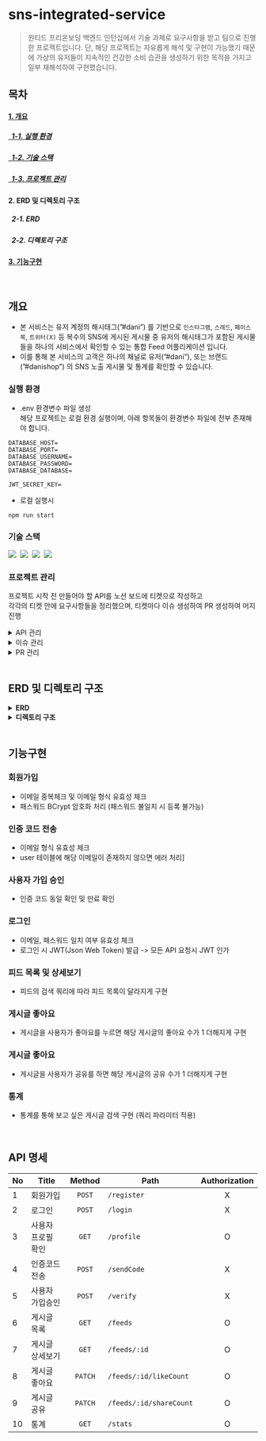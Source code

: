 # sns-integrated-service
> 원티드 프리온보딩 백엔드 인턴십에서 기술 과제로 요구사항을 받고 팀으로 진행한 프로젝트입니다. 단, 해당 프로젝트는 자유롭게 해석 및 구현이 가능했기 때문에 가상의 유저들이 지속적인 건강한 소비 습관을 생성하기 위한 목적을 가지고 일부 재해석하여 구현했습니다.

## 목차
#### [1. 개요](#개요)
##### [&nbsp;&nbsp;1-1. 실행 환경](#실행-환경)
##### [&nbsp;&nbsp;1-2. 기술 스택](#기술-스택)
##### [&nbsp;&nbsp;1-3. 프로젝트 관리](#프로젝트-관리)
#### 2. ERD 및 디렉토리 구조
##### &nbsp;&nbsp;2-1. ERD
##### &nbsp;&nbsp;2-2. 디렉토리 구조
#### [3. 기능구현](#기능구현)
</br>

## 개요
- 본 서비스는 유저 계정의 해시태그(”#dani”) 를 기반으로 `인스타그램`, `스레드`, `페이스북`, `트위터(X)` 등 복수의 SNS에 게시된 게시물 중 유저의 해시태그가 포함된 게시물들을 하나의 서비스에서 확인할 수 있는 통합 Feed 어플리케이션 입니다.
- 이를 통해 본 서비스의 고객은 하나의 채널로 유저(”#dani”), 또는 브랜드(”#danishop”) 의 SNS 노출 게시물 및 통계를 확인할 수 있습니다.

### 실행 환경
* .env 환경변수 파일 생성</br>
해당 프로젝트는 로컬 환경 실행이며, 아래 항목들이 환경변수 파일에 전부 존재해야 합니다.
```
DATABASE_HOST=
DATABASE_PORT=
DATABASE_USERNAME=
DATABASE_PASSWORD=
DATABASE_DATABASE=

JWT_SECRET_KEY=
```
* 로컬 실행시
```
npm run start
```

### 기술 스택
<img src="https://img.shields.io/badge/TypeScript-version 5-3178C6">&nbsp;
<img src="https://img.shields.io/badge/Nest.js-version 10-E0234E">&nbsp;
<img src="https://img.shields.io/badge/TypeORM-version 0.3-fcad03">&nbsp;
<img src="https://img.shields.io/badge/MySQL-version 8-00758F">&nbsp;

### 프로젝트 관리
프로젝트 시작 전 만들어야 할 API를 노션 보드에 티켓으로 작성하고</br> 
각각의 티켓 안에 요구사항들을 정리했으며, 티켓마다 이슈 생성하여 PR 생성하여 머지 진행
<details>
<summary>API 관리</summary>
<div markdown="1">
<img src="https://github.com/user-attachments/assets/f28b80c7-5e7a-4487-88c7-b3dfb1cded74">
</div>
</details>

<details>
<summary>이슈 관리</summary>
<div markdown="1">
<img src="https://github.com/user-attachments/assets/abc601da-aeee-48e4-ba63-b87977804cdd">
</div>
</details>

<details>
<summary>PR 관리</summary>
<div markdown="1">
<img src="https://github.com/user-attachments/assets/4f253223-e7ec-4143-a18e-d42a49eb00bb">
</div>
</details>

</br>

## ERD 및 디렉토리 구조

<details>
<summary><strong>ERD</strong></summary>
<div markdown="1">
 
<img src="https://github.com/user-attachments/assets/fa851c6c-bc09-482c-9e62-ca1a0957d1d6">
</div>
</details>

<details>
<summary><strong>디렉토리 구조</strong></summary>
<div markdown="1">
 
```bash
.
├── README.md
├── directory_structure.txt
├── docs
│   └── pull_request_template.md
├── nest-cli.json
├── package-lock.json
├── package.json
├── src
│   ├── app.controller.ts
│   ├── app.module.ts
│   ├── app.service.ts
│   ├── config
│   │   └── database.config.ts
│   ├── main.ts
│   └── modules
│       ├── feed
│       │   ├── feed.controller.ts
│       │   ├── feed.entity.ts
│       │   ├── feed.module.ts
│       │   └── feed.service.ts
│       ├── user
│       │   ├── user.controller.ts
│       │   ├── user.entity.ts
│       │   ├── user.module.ts
│       │   └── user.service.ts
│       └── verification
│           ├── dto
│           │   └── sendCode.dto.ts
│           ├── verification.controller.ts
│           ├── verification.entity.ts
│           ├── verification.module.ts
│           └── verification.service.ts
├── test
│   ├── app.e2e-spec.ts
│   └── jest-e2e.json
├── tsconfig.build.json
└── tsconfig.json
```
</div>
</details>

</br>

## 기능구현
### 회원가입
* 이메일 중복체크 및 이메일 형식 유효성 체크
* 패스워드 BCrypt 암호화 처리 (패스워드 불일치 시 등록 불가능)

### 인증 코드 전송
* 이메일 형식 유효성 체크
* user 테이블에 해당 이메일이 존재하지 않으면 에러 처리]
  
### 사용자 가입 승인
* 인증 코드 동일 확인 및 만료 확인

### 로그인
* 이메일, 패스워드 일치 여부 유효성 체크
* 로그인 시 JWT(Json Web Token) 발급 -> 모든 API 요청시 JWT 인가

### 피드 목록 및 상세보기
* 피드의 검색 쿼리에 따라 피드 목록이 달라지게 구현

### 게시글 좋아요
* 게시글을 사용자가 좋아요를 누르면 해당 게시글의 좋아요 수가 1 더해지게 구현
  
### 게시글 좋아요
* 게시글을 사용자가 공유를 하면 해당 게시글의 공유 수가 1 더해지게 구현

### 통계
* 통계를 통해 보고 싶은 게시글 검색 구현 (쿼리 파라미터 적용)

</br>

## API 명세
|No| Title           | Method  | Path                       | Authorization |
|---|-----------------|:-------:|----------------------------|:-------------:|
|1|회원가입|`POST`|`/register`|X|
|2|로그인|`POST`|`/login`|X|
|3|사용자 프로필 확인|`GET`|`/profile`|O|
|4|인증코드 전송|`POST`|`/sendCode`|X|
|5|사용자 가입승인|`POST`|`/verify`|X|
|6|게시글 목록|`GET`|`/feeds`|O|
|7|게시글 상세보기|`GET`|`/feeds/:id`|O|
|8|게시글 좋아요|`PATCH`|`/feeds/:id/likeCount`|O|
|9|게시글 공유|`PATCH`|`/feeds/:id/shareCount`|O|
|10|통계|`GET`|`/stats`|O|
